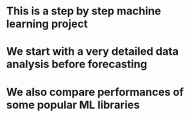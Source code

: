 # This is a step by step machine learning project
# We start with a very detailed data analysis before forecasting
# We also compare performances of some popular ML libraries
